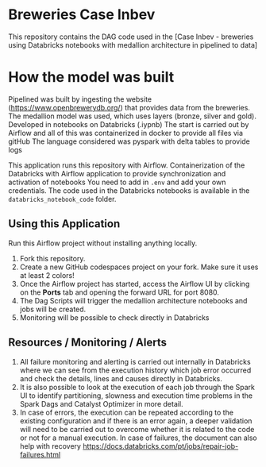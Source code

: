 Breweries Case Inbev 
==================================

This repository contains the DAG code used in the [Case Inbev - breweries using Databricks notebooks with medallion architecture in pipelined to data]

# How the model was built

Pipelined was built by ingesting the website (<https://www.openbrewerydb.org/>) that provides data from the breweries.
The medallion model was used, which uses layers (bronze, silver and gold). Developed in notebooks on Databricks (.iypnb) 
The start is carried out by Airflow and all of this was containerized in docker to provide all files via gitHub
The language considered was pyspark with delta tables to provide logs

This application runs this repository with Airflow.
Containerization of the Databricks with Airflow application to provide synchronization and activation of notebooks 
You need to add in `.env` and add your own credentials. 
The code used in the Databricks notebooks is available in the `databricks_notebook_code` folder.

## Using this Application

Run this Airflow project without installing anything locally.

1. Fork this repository.
2. Create a new GitHub codespaces project on your fork. Make sure it uses at least 2 colors!
3. Once the Airflow project has started, access the Airflow UI by clicking on the **Ports** tab and opening the forward URL for port 8080.
4. The Dag Scripts will trigger the medallion architecture notebooks and jobs will be created.
5. Monitoring will be possible to check directly in Databricks

## Resources / Monitoring / Alerts 

1. All failure monitoring and alerting is carried out internally in Databricks where we can see from the execution history which job error occurred and check the details, lines and causes directly in Databricks.
2. It is also possible to look at the execution of each job through the Spark UI to identify partitioning, slowness and execution time problems in the Spark Dags and Catalyst Optimizer in more detail.
3. In case of errors, the execution can be repeated according to the existing configuration and if there is an error again, a deeper validation will need to be carried out to overcome whether it is related to the code or not for a manual execution.
In case of failures, the document can also help with recovery https://docs.databricks.com/pt/jobs/repair-job-failures.html

